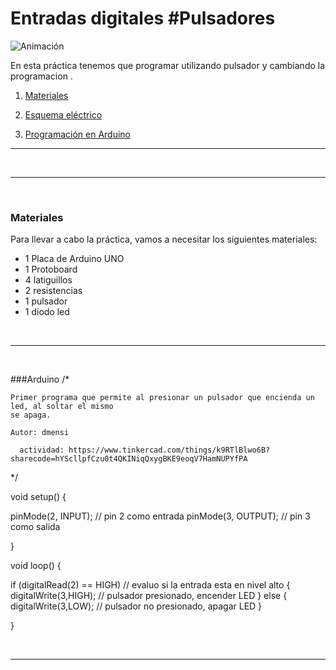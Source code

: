 # Entradas digitales #Pulsadores


![Animación](Animación.gif)

En esta práctica tenemos que programar utilizando pulsador y cambiando la programacion .

1.	[Materiales](#materiales)
	
2.	[Esquema eléctrico](pulsadorledencendido_programa2.png)

3.	[Programación en Arduino](#Arduino1)




***
<br />
<hr>
<br />


### Materiales

Para llevar a cabo la práctica, vamos a necesitar los siguientes materiales:
- 1 Placa de Arduino UNO
- 1 Protoboard
- 4 latiguillos
- 2 resistencias
- 1 pulsador
- 1 diodo led


<br />
<hr>
<br />



###Arduino 
/*
	
	Primer programa que permite al presionar un pulsador que encienda un led, al soltar el mismo
	se apaga.

	Autor: dmensi

      actividad: https://www.tinkercad.com/things/k9RTlBlwo6B?sharecode=hYScllpfCzu0t4QKINiqQxygBKE9eoqV7HamNUPYfPA

*/


void setup() {

pinMode(2, INPUT);	// pin 2 como entrada 
pinMode(3, OUTPUT);	// pin 3 como salida 

} 

void loop() {

if (digitalRead(2) == HIGH)	// evaluo si la entrada esta en nivel alto
{ 
	digitalWrite(3,HIGH);	// pulsador presionado, encender LED
} 
else 
{ 
	digitalWrite(3,LOW); 	// pulsador no presionado, apagar LED
}
 
}

<br />
<hr>
<br />

